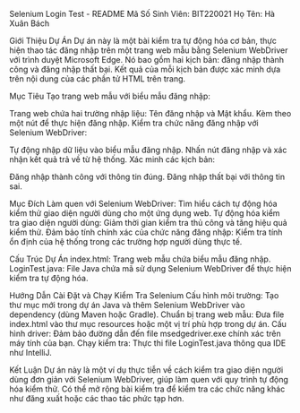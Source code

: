 Selenium Login Test - README
Mã Số Sinh Viên: BIT220021
Họ Tên: Hà Xuân Bách

Giới Thiệu Dự Án
Dự án này là một bài kiểm tra tự động hóa cơ bản, thực hiện thao tác đăng nhập trên một trang web mẫu bằng Selenium WebDriver với trình duyệt Microsoft Edge.
Nó bao gồm hai kịch bản:
đăng nhập thành công và đăng nhập thất bại.
Kết quả của mỗi kịch bản được xác minh dựa trên nội dung của các phần tử HTML trên trang.

Mục Tiêu
Tạo trang web mẫu với biểu mẫu đăng nhập:

Trang web chứa hai trường nhập liệu: Tên đăng nhập và Mật khẩu.
Kèm theo một nút để thực hiện đăng nhập.
Kiểm tra chức năng đăng nhập với Selenium WebDriver:

Tự động nhập dữ liệu vào biểu mẫu đăng nhập.
Nhấn nút đăng nhập và xác nhận kết quả trả về từ hệ thống.
Xác minh các kịch bản:

Đăng nhập thành công với thông tin đúng.
Đăng nhập thất bại với thông tin sai.

Mục Đích
Làm quen với Selenium WebDriver:
Tìm hiểu cách tự động hóa kiểm thử giao diện người dùng cho một ứng dụng web.
Tự động hóa kiểm tra giao diện người dùng:
Giảm thời gian kiểm tra thủ công và tăng hiệu quả kiểm thử.
Đảm bảo tính chính xác của chức năng đăng nhập:
Kiểm tra tính ổn định của hệ thống trong các trường hợp người dùng thực tế.

Cấu Trúc Dự Án
index.html: Trang web mẫu chứa biểu mẫu đăng nhập.
LoginTest.java: File Java chứa mã sử dụng Selenium WebDriver để thực hiện kiểm tra tự động hóa.

Hướng Dẫn Cài Đặt và Chạy Kiểm Tra Selenium
Cấu hình môi trường:
Tạo thư mục mới trong dự án Java và thêm Selenium WebDriver vào dependency (dùng Maven hoặc Gradle).
Chuẩn bị trang web mẫu:
Đưa file index.html vào thư mục resources hoặc một vị trí phù hợp trong dự án.
Cấu hình driver:
Đảm bảo đường dẫn đến file msedgedriver.exe chính xác trên máy tính của bạn.
Chạy kiểm tra:
Thực thi file LoginTest.java thông qua IDE như IntelliJ.

Kết Luận
Dự án này là một ví dụ thực tiễn về cách kiểm tra giao diện người dùng đơn giản với Selenium WebDriver,
giúp  làm quen với quy trình tự động hóa kiểm thử.
Có thể mở rộng bài kiểm tra để kiểm tra các chức năng khác như đăng xuất hoặc các thao tác phức tạp hơn.
